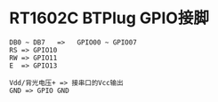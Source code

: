# RT1602C BTPlug GPIO接脚

	DB0 ~ DB7   =>   GPIO00 ~ GPIO07
	RS => GPIO10
	RW => GPIO11
	E  => GPIO13

	Vdd/背光电压+ => 接串口的Vcc输出
	GND => GPIO GND


